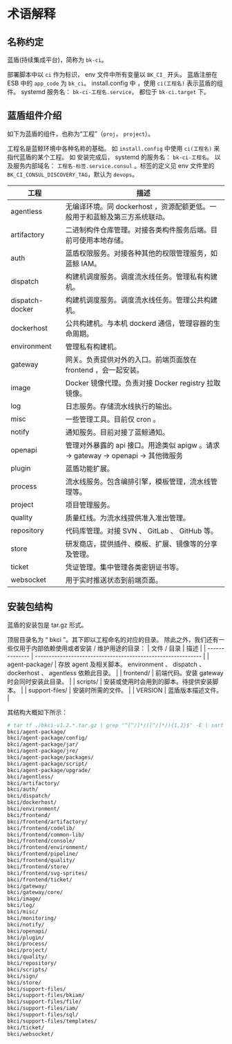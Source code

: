 # 术语解释
## 名称约定

蓝盾(持续集成平台)，简称为 `bk-ci`。

部署脚本中以 `ci` 作为标识， env 文件中所有变量以 `BK_CI_` 开头。
蓝盾注册在 ESB 中的 `app_code` 为 `bk_ci`。
install.config 中 ，使用 `ci(工程名)` 表示蓝盾的组件。
systemd 服务名： `bk-ci-工程名.service`， 都位于 `bk-ci.target` 下。

## 蓝盾组件介绍

如下为蓝盾的组件，也称为“工程”（`proj`， `project`）。

工程名是蓝鲸环境中各种名称的基础。
如 `install.config` 中使用 `ci(工程名)` 来指代蓝盾的某个工程。
如 安装完成后， systemd 的服务名： `bk-ci-工程名`。
以及服务内部域名： `工程名-标签.service.consul` 。标签的定义见 env 文件里的 `BK_CI_CONSUL_DISCOVERY_TAG`，默认为 `devops`。

| 工程 | 描述 　 |
| ----------- | ------------------------------------------------------------ |
| agentless | 无编译环境。同 dockerhost ，资源配额更低。一般用于和蓝鲸及第三方系统联动。 |
| artifactory | 二进制构件仓库管理。对接各类构件服务后端。目前可使用本地存储。 |
| auth | 蓝盾权限服务。对接各种其他的权限管理服务，如蓝鲸 IAM。 |
| dispatch | 构建机调度服务。调度流水线任务。管理私有构建机。 |
| dispatch-docker | 构建机调度服务。调度流水线任务。管理公共构建机。 |
| dockerhost | 公共构建机。与本机 dockerd 通信，管理容器的生命周期。 |
| environment | 管理私有构建机。 |
| gateway | 网关。负责提供对外的入口。前端页面放在 frontend ，会一起安装。 |
| image | Docker 镜像代理。负责对接 Docker registry 拉取镜像。 |
| log | 日志服务。存储流水线执行的输出。 |
| misc | 一些管理工具。目前仅 cron 。 |
| notify | 通知服务。目前对接了蓝鲸通知。 |
| openapi | 管理对外暴露的 api 接口。用途类似 apigw 。请求 → gateway → openapi → 其他微服务 |
| plugin | 蓝盾功能扩展。 |
| process | 流水线服务。包含编排引擎，模板管理，流水线管理等。 |
| project | 项目管理服务。 |
| quality | 质量红线。为流水线提供准入准出管理。 |
| repository | 代码库管理。对接 SVN 、 GitLab 、 GitHub 等。 |
| store | 研发商店，提供插件、模板、扩展、镜像等的分享及管理。 |
| ticket | 凭证管理。集中管理各类密钥证书等。 |
| websocket | 用于实时推送状态到前端页面。 |

## 安装包结构

蓝盾的安装包是 tar.gz 形式。

顶层目录名为 “ bkci ”。其下即以工程命名的对应的目录。
除此之外，我们还有一些仅用于内部依赖使用或者安装 / 维护用途的目录：
| 文件 / 目录 | 描述 |
| -------------- | ------------------------------------------------------------ |
| agent-package/ | 存放 agent 及相关脚本。 environment 、 dispatch 、 dockerhost 、 agentless 依赖此目录。 |
| frontend/ | 前端代码。安装 gateway 时会同时安装此目录。 |
| scripts/ | 安装或使用时会用到的脚本。待提供安装脚本。 |
| support-files/ | 安装时所需的文件。 |
| VERSION | 蓝盾版本描述文件。 |

其结构大概如下所示：
```bash
# tar tf ./bkci-v1.2.*.tar.gz | grep "^[^/]*/([^/]*/){1,2}$" -E | sort
bkci/agent-package/
bkci/agent-package/config/
bkci/agent-package/jar/
bkci/agent-package/jre/
bkci/agent-package/packages/
bkci/agent-package/script/
bkci/agent-package/upgrade/
bkci/agentless/
bkci/artifactory/
bkci/auth/
bkci/dispatch/
bkci/dockerhost/
bkci/environment/
bkci/frontend/
bkci/frontend/artifactory/
bkci/frontend/codelib/
bkci/frontend/common-lib/
bkci/frontend/console/
bkci/frontend/environment/
bkci/frontend/pipeline/
bkci/frontend/quality/
bkci/frontend/store/
bkci/frontend/svg-sprites/
bkci/frontend/ticket/
bkci/gateway/
bkci/gateway/core/
bkci/image/
bkci/log/
bkci/misc/
bkci/monitoring/
bkci/notify/
bkci/openapi/
bkci/plugin/
bkci/process/
bkci/project/
bkci/quality/
bkci/repository/
bkci/scripts/
bkci/sign/
bkci/store/
bkci/support-files/
bkci/support-files/bkiam/
bkci/support-files/file/
bkci/support-files/iam/
bkci/support-files/sql/
bkci/support-files/templates/
bkci/ticket/
bkci/websocket/
```

